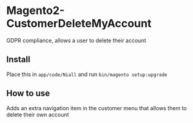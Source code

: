 # Magento2-CustomerDeleteMyAccount
GDPR compliance, allows a user to delete their account

## Install
Place this in `app/code/Niall` and run `bin/magento setup:upgrade`

## How to use
Adds an extra navigation item in the customer menu that allows them to delete their own account
